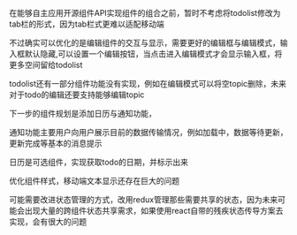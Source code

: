 在能够自主应用开源组件API实现组件的组合之前，暂时不考虑将todolist修改为tab栏的形式，因为tab栏式更难以适配移动端

不过确实可以优化的是编辑组件的交互与显示，需要更好的编辑框与编辑模式，输入框默认隐藏,可以设置一个编辑按钮，当点击进入编辑模式才会显示输入框，将更多空间留给todolist

todolist还有一部分组件功能没有实现，例如在编辑模式可以将空topic删除，未来对于todo的编辑还要支持能够编辑topic

下一步的组件规划是添加日历与通知功能，

通知功能主要用户向用户展示目前的数据传输情况，例如加载中，数据等待更新，更新完成等基本的消息提示


日历是可选组件，实现获取todo的日期，并标示出来



优化组件样式，移动端文本显示还存在巨大的问题



可能需要改进状态管理的方式，改用redux管理那些需要共享的状态，因为未来可能会出现大量的跨组件状态共享需求，如果使用react自带的残疾状态传导方案去实现，会有很大的问题